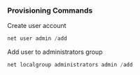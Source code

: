 ### Provisioning Commands
Create user account
```powershell
net user admin /add
```
Add user to administrators group
```powershell
net localgroup administrators admin /add
```
